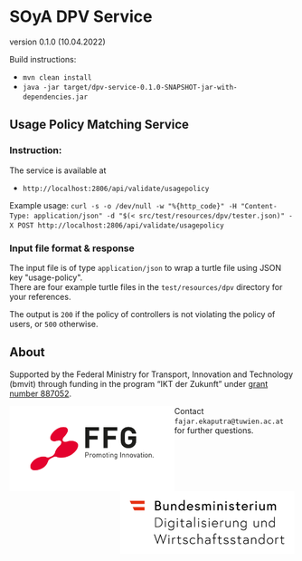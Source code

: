 # SOyA DPV Service
version 0.1.0 (10.04.2022)

Build instructions:  
* `mvn clean install`
* `java -jar target/dpv-service-0.1.0-SNAPSHOT-jar-with-dependencies.jar`


## Usage Policy Matching Service  

### Instruction:  
The service is available at   
  - `http://localhost:2806/api/validate/usagepolicy`

Example usage: `curl -s -o /dev/null -w "%{http_code}" -H "Content-Type: application/json" -d "$(< src/test/resources/dpv/tester.json)" -X POST http://localhost:2806/api/validate/usagepolicy`  

### Input file format & response

The input file is of type `application/json` to wrap a turtle file using JSON key "usage-policy".  
There are four example turtle files in the `test/resources/dpv` directory for your references.

The output is `200` if the policy of controllers is not violating the policy of users, or `500` otherwise.


## About  

Supported by the Federal Ministry for Transport, Innovation and Technology (bmvit) through funding in the program “IKT der Zukunft” under [grant number 887052](https://projekte.ffg.at/projekt/4125456).

<img align="left" src="https://raw.githubusercontent.com/OwnYourData/dpv-service/main/res/FFG_Logo_EN_RGB_1000px.png" height="150">

<img align="right" src="https://raw.githubusercontent.com/OwnYourData/dpv-service/main/res/BMDW_Logo_RGB.png" height="110">


Contact `fajar.ekaputra@tuwien.ac.at` for further questions. 
